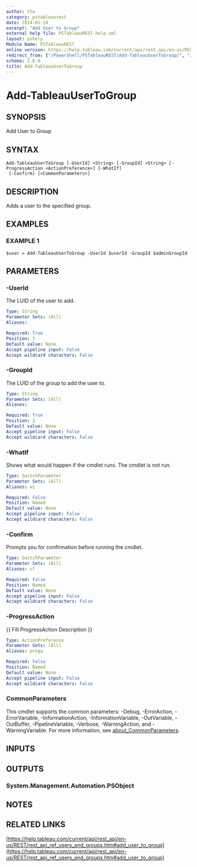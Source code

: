 ```yaml
---
author: tto
category: pstableaurest
date: 2024-01-24
excerpt: "Add User to Group"
external help file: PSTableauREST-help.xml
layout: pshelp
Module Name: PSTableauREST
online version: https://help.tableau.com/current/api/rest_api/en-us/REST/rest_api_ref_users_and_groups.htm#add_user_to_group
redirect_from: ["/PowerShell/PSTableauREST/Add-TableauUserToGroup/", "/PowerShell/PSTableauREST/add-tableauusertogroup/", "/PowerShell/add-tableauusertogroup/"]
schema: 2.0.0
title: Add-TableauUserToGroup
---
```


# Add-TableauUserToGroup

## SYNOPSIS
Add User to Group

## SYNTAX

```
Add-TableauUserToGroup [-UserId] <String> [-GroupId] <String> [-ProgressAction <ActionPreference>] [-WhatIf]
 [-Confirm] [<CommonParameters>]
```

## DESCRIPTION
Adds a user to the specified group.

## EXAMPLES

### EXAMPLE 1
```
$user = Add-TableauUserToGroup -UserId $userId -GroupId $adminGroupId
```

## PARAMETERS

### -UserId
The LUID of the user to add.

```yaml
Type: String
Parameter Sets: (All)
Aliases:

Required: True
Position: 1
Default value: None
Accept pipeline input: False
Accept wildcard characters: False
```

### -GroupId
The LUID of the group to add the user to.

```yaml
Type: String
Parameter Sets: (All)
Aliases:

Required: True
Position: 2
Default value: None
Accept pipeline input: False
Accept wildcard characters: False
```

### -WhatIf
Shows what would happen if the cmdlet runs.
The cmdlet is not run.

```yaml
Type: SwitchParameter
Parameter Sets: (All)
Aliases: wi

Required: False
Position: Named
Default value: None
Accept pipeline input: False
Accept wildcard characters: False
```

### -Confirm
Prompts you for confirmation before running the cmdlet.

```yaml
Type: SwitchParameter
Parameter Sets: (All)
Aliases: cf

Required: False
Position: Named
Default value: None
Accept pipeline input: False
Accept wildcard characters: False
```

### -ProgressAction
{{ Fill ProgressAction Description }}

```yaml
Type: ActionPreference
Parameter Sets: (All)
Aliases: proga

Required: False
Position: Named
Default value: None
Accept pipeline input: False
Accept wildcard characters: False
```

### CommonParameters
This cmdlet supports the common parameters: -Debug, -ErrorAction, -ErrorVariable, -InformationAction, -InformationVariable, -OutVariable, -OutBuffer, -PipelineVariable, -Verbose, -WarningAction, and -WarningVariable. For more information, see [about_CommonParameters](http://go.microsoft.com/fwlink/?LinkID=113216).

## INPUTS

## OUTPUTS

### System.Management.Automation.PSObject
## NOTES

## RELATED LINKS

[https://help.tableau.com/current/api/rest_api/en-us/REST/rest_api_ref_users_and_groups.htm#add_user_to_group](https://help.tableau.com/current/api/rest_api/en-us/REST/rest_api_ref_users_and_groups.htm#add_user_to_group)

